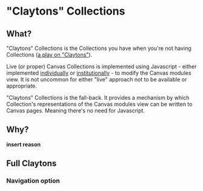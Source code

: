 # "Claytons" Collections

## What?

"Claytons" Collections is the Collections you have when you're not having Collections ([a play on "Claytons"](https://en.wikipedia.org/wiki/Claytons)). 

Live (or proper) Canvas Collections is  implemented using Javascript - either implemented [individually](../../../getting-started/install/individual.md) or [institutionally](../../../getting-started/install/institutional.md) - to modify the Canvas modules view. It is not uncommon for either "live" approach not to be available or appropriate. 

"Claytons" Collections is the fall-back. It provides a mechanism by which Collection's representations of the Canvas modules view can be written to Canvas pages. Meaning there's no need for Javascript.

## Why?

__insert reason__


## Full Claytons




### Navigation option


